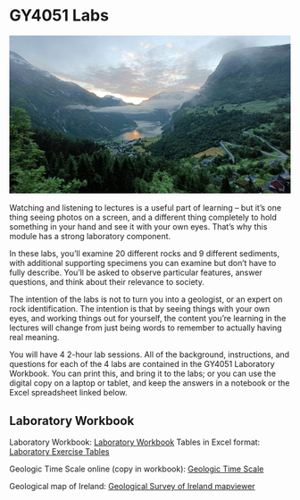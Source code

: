 # GY4051 Labs

![Lab Cover image](./assets/images/Cover-Geirangerfjord.jpg)

Watching and listening to lectures is a useful part of learning – but it’s one thing seeing photos on a screen, and a different thing completely to hold something in your hand and see it with your own eyes. That’s why this module has a strong laboratory component.

In these labs, you’ll examine 20 different rocks and 9 different sediments, with additional supporting specimens you can examine but don’t have to fully describe. You’ll be asked to observe particular features, answer questions, and think about their relevance to society. 

The intention of the labs is not to turn you into a geologist, or an expert on rock identification. The intention is that by seeing things with your own eyes, and working things out for yourself, the content you’re learning in the lectures will change from just being words to remember to actually having real meaning. 

You will have 4 2-hour lab sessions. All of the background, instructions, and questions for each of the 4 labs are contained in the GY4051 Laboratory Workbook. You can print this, and bring it to the labs; or you can use the digital copy on a laptop or tablet, and keep the answers in a notebook or the Excel spreadsheet linked below.


## Laboratory Workbook
Laboratory Workbook: [Laboratory Workbook](./assets/labs/GY4051_Lab_Workbook.pdf)
Tables in Excel format: [Laboratory Exercise Tables](./assets/labs/GY4051_Lab_Tables.xlsx)

Geologic Time Scale online (copy in workbook): [Geologic Time Scale](https://stratigraphy.org/chart/)

Geological map of Ireland: [Geological Survey of Ireland mapviewer](https://dcenr.maps.arcgis.com/apps/MapSeries/index.html?appid=a30af518e87a4c0ab2fbde2aaac3c228)





